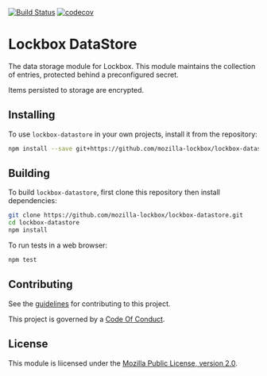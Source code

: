 [![Build Status](https://travis-ci.org/mozilla-lockbox/lockbox-datastore.svg?branch=master)](https://travis-ci.org/mozilla-lockbox/lockbox-datastore) [![codecov](https://codecov.io/gh/mozilla-lockbox/lockbox-datastore/branch/master/graph/badge.svg)](https://codecov.io/gh/mozilla-lockbox/lockbox-datastore)



# Lockbox DataStore #

The data storage module for Lockbox. This module maintains the collection of entries, protected behind a preconfigured secret.

Items persisted to storage are encrypted.

## Installing ##

To use `lockbox-datastore` in your own projects, install it from the repository:

```bash
npm install --save git+https://github.com/mozilla-lockbox/lockbox-datastore.git
```

## Building ##

To build `lockbox-datastore`, first clone this repository then install dependencies:

```bash
git clone https://github.com/mozilla-lockbox/lockbox-datastore.git
cd lockbox-datastore
npm install
```

To run tests in a web browser:

```bash
npm test
```
## Contributing ##

See the [guidelines](./CONTRIBUTING.md) for contributing to this project.

This project is governed by a [Code Of Conduct](./CODE_OF_CONDUCT.md).

## License

This module is liicensed under the [Mozilla Public License,
version 2.0](./LICENSE).
